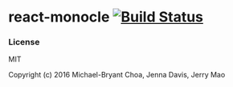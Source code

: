 # react-monocle [![Build Status](https://travis-ci.org/team-gryff/react-monocle.svg?branch=master)](https://travis-ci.org/team-gryff/react-monocle)


### License
MIT

Copyright (c) 2016 Michael-Bryant Choa, Jenna Davis, Jerry Mao
